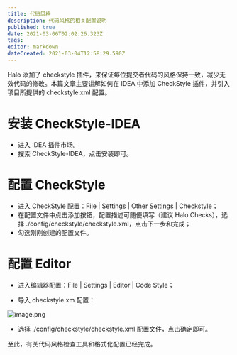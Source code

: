 ```yaml
---
title: 代码风格
description: 代码风格的相关配置说明
published: true
date: 2021-03-06T02:02:26.323Z
tags: 
editor: markdown
dateCreated: 2021-03-04T12:58:29.590Z
---
```


Halo 添加了 checkstyle 插件，来保证每位提交者代码的风格保持一致，减少无效代码的修改。本篇文章主要讲解如何在 IDEA 中添加 CheckStyle 插件，并引入项目所提供的 checkstyle.xml 配置。

# 安装 CheckStyle-IDEA

- 进入 IDEA 插件市场。
- 搜索 CheckStyle-IDEA，点击安装即可。

# 配置 CheckStyle

- 进入 CheckStyle 配置：File | Settings | Other Settings | Checkstyle；
- 在配置文件中点击添加按钮，配置描述可随便填写（建议 Halo Checks），选择 ./config/checkstyle/checkstyle.xml，点击下一步和完成；
- 勾选刚刚创建的配置文件。

# 配置 Editor

- 进入编辑器配置：File | Settings | Editor | Code Style；

- 导入 checkstyle.xm 配置：

![image.png](https://halo.run/upload/2020/2/image-0c7a018e73f74634a534fa3ba8806628.png)
  
- 选择 ./config/checkstyle/checkstyle.xml 配置文件，点击确定即可。

至此，有关代码风格检查工具和格式化配置已经完成。